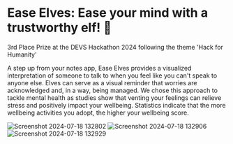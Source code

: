 # Ease Elves: Ease your mind with a trustworthy elf! 🧝

3rd Place Prize at the DEVS Hackathon 2024 following the theme 'Hack for Humanity'

A step up from your notes app, Ease Elves provides a visualized interpretation of someone to talk to when you feel like you can't speak to anyone else. Elves can serve as a visual reminder that worries are acknowledged and, in a way, being managed. We chose this approach to tackle mental health as studies show that venting your feelings can relieve stress and positively impact your wellbeing. Statistics indicate that the more wellbeing activities you adopt, the higher your wellbeing score.

![Screenshot 2024-07-18 132802](https://github.com/user-attachments/assets/9b265907-ce6b-4752-a8bf-c205ab594b70)
![Screenshot 2024-07-18 132906](https://github.com/user-attachments/assets/d021d356-bcbb-4ab6-a067-3e40977d9510)
![Screenshot 2024-07-18 132929](https://github.com/user-attachments/assets/9fdca8a6-bfe7-4d07-9184-d3d3bcdea03c)


